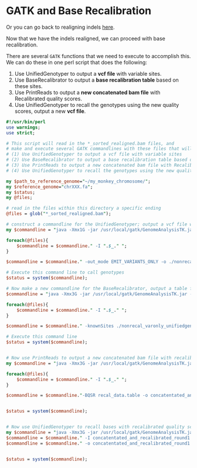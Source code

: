 # GATK and Base Recalibration

Or you can go back to realigning indels [here](https://github.com/evansbenj/BIO720/blob/master/8_GATK_realigning_indels.md).

Now that we have the indels realigned, we can proceed with base recalibration.

There are several `GATK` functions that we need to execute to accomplish this. We can do these in one perl script that does the following:
1. Use UnifiedGenotyper to output a **vcf file** with variable sites.
2. Use BaseRecalibrator to output a **base recalibration table** based on these sites.
3. Use PrintReads to output a **new concatenated bam file** with Recalibrated quality scores.
4. Use UnifiedGenotyper to recall the genotypes using the new quality scores, output a new **vcf file**.

``` perl
#!/usr/bin/perl
use warnings;
use strict;

# This script will read in the *_sorted_realigned.bam files, and 
# make and execute several GATK commandlines with these files that will
# (1) Use UnifiedGenotyper to output a vcf file with variable sites
# (2) Use BaseRecalibrator to output a base recalibration table based on these sites
# (3) Use PrintReads to output a new concatenated bam file with Recalibrated quality scores
# (4) Use UnifiedGenotyper to recall the genotypes using the new quality scores.

my $path_to_reference_genome="~/my_monkey_chromosome/";
my $reference_genome="chrXXX.fa";
my $status;
my @files;

# read in the files within this directory a specific ending
@files = glob("*_sorted_realigned.bam");

# construct a commandline for the UnifiedGenotyper; output a vcf file with only variable sites
my $commandline = "java -Xmx1G -jar /usr/local/gatk/GenomeAnalysisTK.jar -T UnifiedGenotyper -R ".$path_to_reference_genome.$reference_genome." ";

foreach(@files){
    $commandline = $commandline." -I ".$_." ";
}

$commandline = $commandline." -out_mode EMIT_VARIANTS_ONLY -o ./nonrecal_varonly_unifiedgenotyper.vcf";

# Execute this command line to call genotypes
$status = system($commandline);

# Now make a new commandline for the BaseRecalibrator, output a table for base recalibration 
$commandline = "java -Xmx3G -jar /usr/local/gatk/GenomeAnalysisTK.jar -T BaseRecalibrator -R ".$path_to_reference_genome.$reference_genome." ";

foreach(@files){
    $commandline = $commandline." -I ".$_." ";
}

$commandline = $commandline." -knownSites ./nonrecal_varonly_unifiedgenotyper.vcf -o recal_data.table";

# Execute this command line
$status = system($commandline);


# Now use PrintReads to output a new concatenated bam file with recalibrated quality scores
my $commandline = "java -Xmx3G -jar /usr/local/gatk/GenomeAnalysisTK.jar -T PrintReads -R ".$path_to_reference_genome.$reference_genome." ";

foreach(@files){
    $commandline = $commandline." -I ".$_." ";
}

$commandline = $commandline."-BQSR recal_data.table -o concatentated_and_recalibrated_round1.bam";


$status = system($commandline);


# Now use UnifiedGenotyper to recall bases with recalibrated quality scores; output a vcf file 
my $commandline = "java -Xmx3G -jar /usr/local/gatk/GenomeAnalysisTK.jar -T UnifiedGenotyper -R ".$path_to_reference_genome.$reference_genome." ";
$commandline = $commandline." -I concatentated_and_recalibrated_round1.bam";
$commandline = $commandline." -o concatentated_and_recalibrated_round1.vcf";


$status = system($commandline);

```
